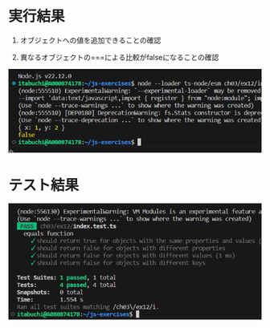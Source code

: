 # 実行結果

1. オブジェクトへの値を追加できることの確認

2. 異なるオブジェクトの===による比較がfalseになることの確認

![Alt text](image.png)

# テスト結果

![Alt text](image-1.png)
